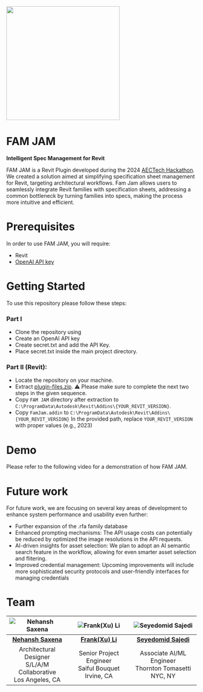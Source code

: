 <img src="https://github.com/ssajedi/FAM-JAM/blob/main/assets/Logo.svg" width="300">

# FAM JAM
**Intelligent Spec Management for Revit**

FAM JAM is a Revit Plugin developed during the 2024 [AECTech Hackathon](https://www.aectech.us/la-event). We created a solution aimed at simplifying specification sheet management for Revit, targeting architectural workflows. Fam Jam allows users to seamlessly integrate Revit families with specification sheets, addressing a common bottleneck by turning families into specs, making the process more intuitive and efficient. 

# Prerequisites
In order to use FAM JAM, you will require:
* Revit
* [OpenAI API key](https://platform.openai.com/)
  
# Getting Started
To use this repository please follow these steps:
### Part I
* Clone the repository using <git>
* Create an OpenAI API key
* Create secret.txt and add the API Key.
* Place secret.txt inside the main project directory. 
### Part II (Revit):
* Locate the repository on your machine.
* Extract [plugin-files.zip](https://github.com/ssajedi/FAM-JAM/blob/main/plugin-files.zip).
⚠️ Please make sure to complete the next two steps in the given sequence. 
* Copy `FAM JAM` directory after extraction to `C:\ProgramData\Autodesk\Revit\Addins\{YOUR_REVIT_VERSION}`.
* Copy `FamJam.addin` to `C:\ProgramData\Autodesk\Revit\Addins\{YOUR_REVIT_VERSION}`
In the provided path, replace `YOUR_REVIT_VERSION` with proper values (e.g., 2023)

# Demo 
Please refer to the following video for a demonstration of how FAM JAM.

# Future work
For future work, we are focusing on several key areas of development to enhance system performance and usability even further:

* Further expansion of the .rfa family database
* Enhanced prompting mechanisms: The API usage costs can potentially be reduced by optimized the image resolutions in the API requests. 
* AI-driven insights for asset selection: We plan to adopt an AI semantic search feature in the workflow, allowing for even smarter asset selection and flitering.
* Improved credential management: Upcoming improvements will include more sophisticated security protocols and user-friendly interfaces for managing credentials

# Team

| ![Nehansh Saxena](https://github.com/ssajedi/FAM-JAM/blob/main/assets/nehansh.jpg) | ![Frank(Xu) Li](https://github.com/ssajedi/FAM-JAM/blob/main/assets/Frank.jpg) | ![Seyedomid Sajedi](https://github.com/ssajedi/FAM-JAM/blob/main/assets/Omid.jpg) |
|:--:|:--:|:--:|
| [**Nehansh Saxena**](https://www.linkedin.com/in/nehansh-saxena-leed-ga-assoc-aia-137982127/) | [**Frank(Xu) Li**](https://www.linkedin.com/in/frankeng/) | [**Seyedomid Sajedi**](https://www.linkedin.com/in/seyedomid-sajedi-263b703a/) |
| Architectural Designer<br>S/L/A/M Collaborative<br>Los Angeles, CA | Senior Project Engineer<br>Saiful Bouquet<br>Irvine, CA | Associate AI/ML Engineer<br>Thornton Tomasetti<br>NYC, NY |
